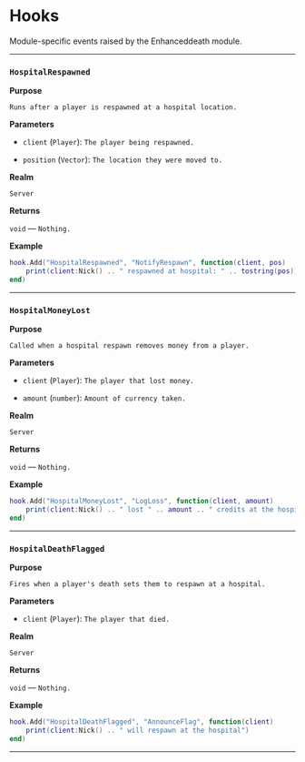 # Hooks

Module-specific events raised by the Enhanceddeath module.

---

### `HospitalRespawned`

**Purpose**

`Runs after a player is respawned at a hospital location.`

**Parameters**

* `client` (`Player`): `The player being respawned.`

* `position` (`Vector`): `The location they were moved to.`

**Realm**

`Server`

**Returns**

`void` — `Nothing.`

**Example**

```lua
hook.Add("HospitalRespawned", "NotifyRespawn", function(client, pos)
    print(client:Nick() .. " respawned at hospital: " .. tostring(pos))
end)
```

---

### `HospitalMoneyLost`

**Purpose**

`Called when a hospital respawn removes money from a player.`

**Parameters**

* `client` (`Player`): `The player that lost money.`

* `amount` (`number`): `Amount of currency taken.`

**Realm**

`Server`

**Returns**

`void` — `Nothing.`

**Example**

```lua
hook.Add("HospitalMoneyLost", "LogLoss", function(client, amount)
    print(client:Nick() .. " lost " .. amount .. " credits at the hospital")
end)
```

---

### `HospitalDeathFlagged`

**Purpose**

`Fires when a player's death sets them to respawn at a hospital.`

**Parameters**

* `client` (`Player`): `The player that died.`

**Realm**

`Server`

**Returns**

`void` — `Nothing.`

**Example**

```lua
hook.Add("HospitalDeathFlagged", "AnnounceFlag", function(client)
    print(client:Nick() .. " will respawn at the hospital")
end)
```

---

